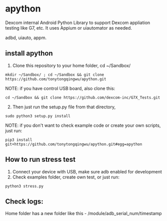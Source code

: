 # apython

Dexcom internal Android Python Library to support Dexcom appliation testing like G7, etc.  It uses Appium or uiautomator as needed.

adbd, uiauto, appm.

## install apython

1. Clone this repository to your home folder, cd ~/Sandbox/

`mkdir ~/Sandbox/ ; cd ~/Sandbox && git clone https://github.com/tonytongqingwu/apython.git`   

NOTE: if you have control USB board, also clone this:

`cd ~/Sandbox && git clone https://github.com/dexcom-inc/G7X_Tests.git`

2. Then just run the setup.py file from that directory,

`sudo python3 setup.py install`

NOTE: if you don't want to check example code or create your own scripts, just run:

`pip3 install git+https://github.com/tonytongqingwu/apython.git#egg=apython`

## How to run stress test

1. Connect your device with USB, make sure adb enabled for development
2. Check examples folder, create own test, or just run:

`python3 stress.py`

## Check logs:

Home folder has a new folder like this - /module/adb_serial_num/timestamp 
